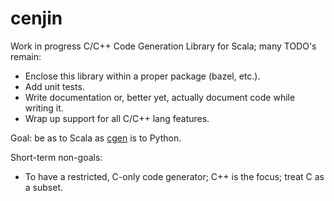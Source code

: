 # cenjin
Work in progress C/C++ Code Generation Library for Scala; many TODO's remain:
- Enclose this library within a proper package (bazel, etc.).
- Add unit tests.
- Write documentation or, better yet, actually document code while writing it.
- Wrap up support for all C/C++ lang features.

Goal: be as to Scala as [cgen](https://documen.tician.de/cgen/index.html) is to Python.

Short-term non-goals:
- To have a restricted, C-only code generator; C++ is the focus; treat C as a subset.
